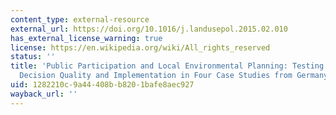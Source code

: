 ```yaml
---
content_type: external-resource
external_url: https://doi.org/10.1016/j.landusepol.2015.02.010
has_external_license_warning: true
license: https://en.wikipedia.org/wiki/All_rights_reserved
status: ''
title: 'Public Participation and Local Environmental Planning: Testing Factors Influencing
  Decision Quality and Implementation in Four Case Studies from Germany'
uid: 1282210c-9a44-408b-b820-1bafe8aec927
wayback_url: ''
---
```

